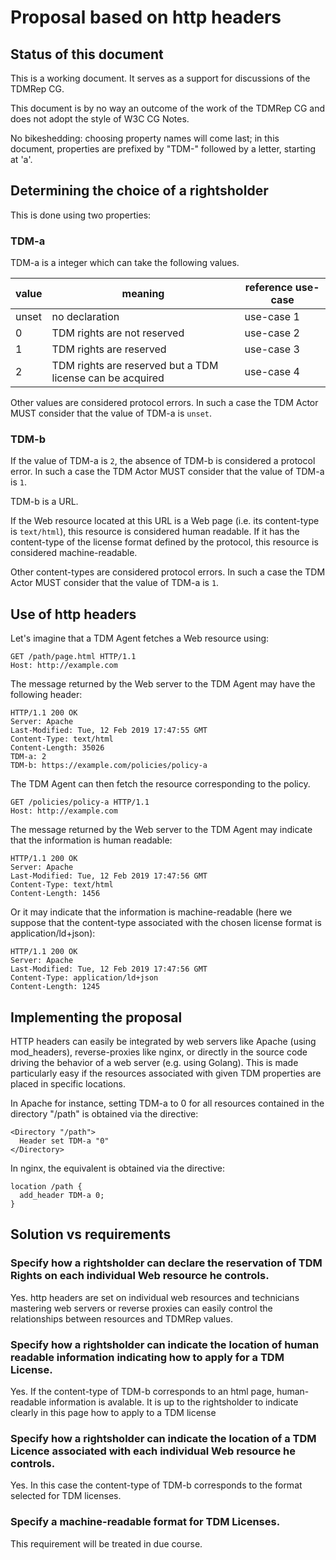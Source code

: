 # Proposal based on http headers

## Status of this document

This is a working document. It serves as a support for discussions of the TDMRep CG.

This document is by no way an outcome of the work of the TDMRep CG and does not adopt the style of W3C CG Notes. 

No bikeshedding: choosing property names will come last; in this document, properties are prefixed by "TDM-" followed by a letter, starting at 'a'. 

## Determining the choice of a rightsholder

This is done using two properties:

### TDM-a

TDM-a is a integer which can take the following values. 

value | meaning | reference use-case
----- | ------- | ------------------
unset | no declaration              | use-case 1
0     | TDM rights are not reserved | use-case 2
1     | TDM rights are reserved     | use-case 3
2     | TDM rights are reserved but a TDM license can be acquired  | use-case 4

Other values are considered protocol errors. In such a case the TDM Actor MUST consider that the value of TDM-a is `unset`.

### TDM-b

If the value of TDM-a is `2`, the absence of TDM-b is considered a protocol error. In such a case the TDM Actor MUST consider that the value of TDM-a is `1`. 

TDM-b is a URL. 

If the Web resource located at this URL is a Web page (i.e. its content-type is `text/html`), this resource is considered human readable. If it has the content-type of the license format defined by the protocol, this resource is considered machine-readable. 

Other content-types are considered protocol errors. In such a case the TDM Actor MUST consider that the value of TDM-a is `1`. 

## Use of http headers

Let's imagine that a TDM Agent fetches a Web resource using: 

``` http
GET /path/page.html HTTP/1.1
Host: http://example.com 
```

The message returned by the Web server to the TDM Agent may have the following header:

``` http
HTTP/1.1 200 OK
Server: Apache
Last-Modified: Tue, 12 Feb 2019 17:47:55 GMT
Content-Type: text/html
Content-Length: 35026
TDM-a: 2
TDM-b: https://example.com/policies/policy-a
```

The TDM Agent can then fetch the resource corresponding to the policy. 

``` http
GET /policies/policy-a HTTP/1.1
Host: http://example.com 
```

The message returned by the Web server to the TDM Agent may indicate that the information is human readable: 

``` http
HTTP/1.1 200 OK
Server: Apache
Last-Modified: Tue, 12 Feb 2019 17:47:56 GMT
Content-Type: text/html
Content-Length: 1456
```

Or it may indicate that the information is machine-readable (here we suppose that the content-type associated with the chosen license format is application/ld+json):

``` http
HTTP/1.1 200 OK
Server: Apache
Last-Modified: Tue, 12 Feb 2019 17:47:56 GMT
Content-Type: application/ld+json
Content-Length: 1245
```

## Implementing the proposal

HTTP headers can easily be integrated by web servers like Apache (using mod_headers), reverse-proxies like nginx, or directly in the source code driving the behavior of a web server (e.g. using Golang). This is made particularly easy if the resources associated with given TDM properties are placed in specific locations. 

In Apache for instance, setting TDM-a to 0 for all resources contained in the directory "/path" is obtained via the directive: 

```
<Directory "/path">
  Header set TDM-a "0"
</Directory>
```

In nginx, the equivalent is obtained via the directive: 

```
location /path {
  add_header TDM-a 0;
}
```

## Solution vs requirements

### Specify how a rightsholder can declare the reservation of TDM Rights on each individual Web resource he controls.

Yes. http headers are set on individual web resources and technicians mastering web servers or reverse proxies can easily control the relationships between resources and TDMRep values. 

### Specify how a rightsholder can indicate the location of human readable information indicating how to apply for a TDM License.

Yes. If the content-type of TDM-b corresponds to an html page, human-readable information is avalable. It is up to the rightsholder to indicate clearly in this page how to apply to a TDM license 

### Specify how a rightsholder can indicate the location of a TDM Licence associated with each individual Web resource he controls.

Yes. In this case the content-type of TDM-b corresponds to the format selected for TDM licenses.

### Specify a machine-readable format for TDM Licenses. 

This requirement will be treated in due course. 



